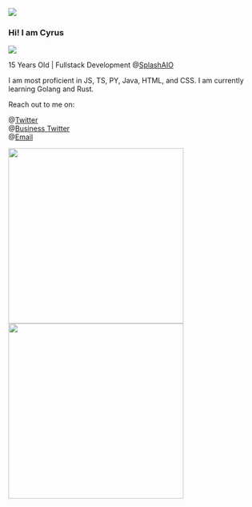 ![](https://media.discordapp.net/attachments/935556275696185454/970897128203374673/Untitled_design.gif)

### Hi! I am Cyrus

![](https://komarev.com/ghpvc/?username=TrustyJar)

15 Years Old | Fullstack Development @[SplashAIO](https://splashbots.hyper.co/)

I am most proficient in JS, TS, PY, Java, HTML, and CSS. I am currently learning Golang and Rust.

Reach out to me on:

@[Twitter](https://twitter.com/TrustyJar1234) <br>
@[Business Twitter](https://twitter.com/splash_aio) <br>
@[Email](mailto:cyrus.naficy@gmail.com) <br>

<img src="https://wakatime.com/share/@70382529-6aad-4c01-9b85-9e429842bf84/82817e08-cb0d-4f61-9164-8ec981783078.svg" width="350" height="350"><img src="https://wakatime.com/share/@70382529-6aad-4c01-9b85-9e429842bf84/d7e18e4c-de1f-4b5f-a44b-88ad64c7228d.svg" width="350" height="350">
